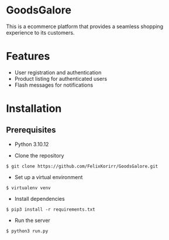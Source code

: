 # GoodsGalore
This is a ecommerce platform that provides a seamless shopping experience to its customers.

# Features
* User registration and authentication
* Product listing for authenticated users
* Flash messages for notifications

# Installation
## Prerequisites
* Python 3.10.12

* Clone the repository
```
$ git clone https://github.com/FelixKorirr/GoodsGalore.git
```

* Set up a virtual environment
```
$ virtualenv venv
```

* Install dependencies
```
$ pip3 install -r requirements.txt
```

* Run the server
```
$ python3 run.py
```

